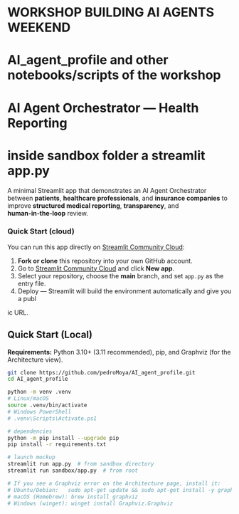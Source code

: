 # WORKSHOP BUILDING AI AGENTS WEEKEND
# AI_agent_profile and other notebooks/scripts of the workshop

# AI Agent Orchestrator — Health Reporting
# inside sandbox folder a streamlit app.py

A minimal Streamlit app that demonstrates an AI Agent Orchestrator between **patients**, **healthcare professionals**, and **insurance companies** to improve **structured medical reporting**, **transparency**, and **human‑in‑the‑loop** review.


### Quick Start (cloud)

You can run this app directly on [Streamlit Community Cloud](https://streamlit.io/cloud):

1. **Fork or clone** this repository into your own GitHub account.  
2. Go to [Streamlit Community Cloud](https://streamlit.io/cloud) and click **New app**.  
3. Select your repository, choose the **main** branch, and set `app.py` as the entry file.  
4. Deploy — Streamlit will build the environment automatically and give you a publ

ic URL.
## Quick Start (Local)
**Requirements:** Python 3.10+ (3.11 recommended), pip, and Graphviz (for the Architecture view).

```bash
git clone https://github.com/pedroMoya/AI_agent_profile.git
cd AI_agent_profile

python -m venv .venv
# Linux/macOS
source .venv/bin/activate
# Windows PowerShell
# .venv\Scripts\Activate.ps1

# dependencies
python -m pip install --upgrade pip
pip install -r requirements.txt

# launch mockup
streamlit run app.py  # from sandbox directory
streamlit run sandbox/app.py  # from root

# If you see a Graphviz error on the Architecture page, install it:
# Ubuntu/Debian:   sudo apt-get update && sudo apt-get install -y graphviz
# macOS (Homebrew): brew install graphviz
# Windows (winget): winget install Graphviz.Graphviz